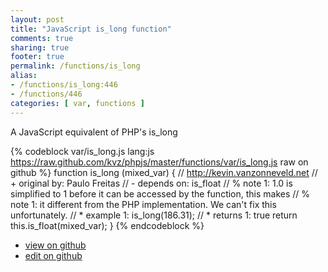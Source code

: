 ```yaml
---
layout: post
title: "JavaScript is_long function"
comments: true
sharing: true
footer: true
permalink: /functions/is_long
alias:
- /functions/is_long:446
- /functions/446
categories: [ var, functions ]
---
```

A JavaScript equivalent of PHP's is_long
<!-- more -->
{% codeblock var/is_long.js lang:js https://raw.github.com/kvz/phpjs/master/functions/var/is_long.js raw on github %}
function is_long (mixed_var) {
    // http://kevin.vanzonneveld.net
    // +   original by: Paulo Freitas
    //  -   depends on: is_float
    // %        note 1: 1.0 is simplified to 1 before it can be accessed by the function, this makes
    // %        note 1: it different from the PHP implementation. We can't fix this unfortunately.
    // *     example 1: is_long(186.31);
    // *     returns 1: true
    return this.is_float(mixed_var);
}
{% endcodeblock %}
<ul>
 <li><a href="https://github.com/kvz/phpjs/blob/master/functions/var/is_long.js">view on github</a></li>
 <li><a href="https://github.com/kvz/phpjs/edit/master/functions/var/is_long.js">edit on github</a></li>
</ul>
